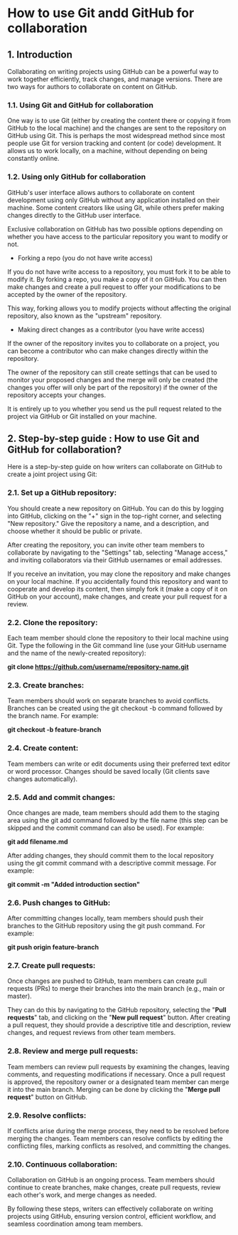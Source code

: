 # How to use Git andd GitHub for collaboration

## 1. Introduction

Collaborating on writing projects using GitHub can be a powerful way to work together efficiently, track changes, and manage versions. There are two ways for authors to collaborate on content on GitHub. 

### 1.1.	Using Git and GitHub for collaboration

One way is to use Git (either by creating the content there or copying it from GitHub to the local machine) and the changes are sent to the repository on GitHub using Git. This is perhaps the most widespread method since most people use Git for version tracking and content (or code) development. It allows us to work locally, on a machine, without depending on being constantly online.

### 1.2.	Using only GitHub for collaboration

GitHub's user interface allows authors to collaborate on content development using only GitHub without any application installed on their machine. Some content creators like using Git, while others prefer making changes directly to the GitHub user interface. 

Exclusive collaboration on GitHub has two possible options depending on whether you have access to the particular repository you want to modify or not.

* Forking a repo (you do not have write access)

If you do not have write access to a repository, you must fork it to be able to modify it. By forking a repo, you make a copy of it on GitHub. You can then make changes and create a pull request to offer your modifications to be accepted by the owner of the repository.

This way, forking allows you to modify projects without affecting the original repository, also known as the "upstream" repository.

* Making direct changes as a contributor (you have write access)

If the owner of the repository invites you to collaborate on a project, you can become a contributor who can make changes directly within the repository. 

The owner of the repository can still create settings that can be used to monitor your proposed changes and the merge will only be created (the changes you offer will only be part of the repository) if the owner of the repository accepts your changes.

It is entirely up to you whether you send us the pull request related to the project via GitHub or Git installed on your machine.


## 2. Step-by-step guide : How to use Git and GitHub for collaboration?

Here is a step-by-step guide on how writers can collaborate on GitHub to create a joint project using Git:

### 2.1. Set up a GitHub repository:

You should create a new repository on GitHub. You can do this by logging into GitHub, clicking on the "+" sign in the top-right corner, and selecting "New repository." Give the repository a name, and a description, and choose whether it should be public or private.

After creating the repository, you can invite other team members to collaborate by navigating to the "Settings" tab, selecting "Manage access," and inviting collaborators via their GitHub usernames or email addresses.

If you receive an invitation, you may clone the repository and make changes on your local machine. If you accidentally found this repository and want to cooperate and develop its content, then simply fork it (make a copy of it on GitHub on your account), make changes, and create your pull request for a review. 

### 2.2.	Clone the repository:

Each team member should clone the repository to their local machine using Git. Type the following in the Git command line (use your GitHub username and the name of the newly-created repository):

**git clone https://github.com/username/repository-name.git**

### 2.3.	Create branches:

Team members should work on separate branches to avoid conflicts. Branches can be created using the git checkout -b command followed by the branch name. For example:

**git checkout -b feature-branch**

### 2.4.	Create content:

Team members can write or edit documents using their preferred text editor or word processor. Changes should be saved locally (Git clients save changes automatically).

### 2.5.	Add and commit changes:

Once changes are made, team members should add them to the staging area using the git add command followed by the file name (this step can be skipped and the commit command can also be used). For example:

**git add filename.md**

After adding changes, they should commit them to the local repository using the git commit command with a descriptive commit message. For example:

**git commit -m "Added introduction section"**

### 2.6.	Push changes to GitHub:

After committing changes locally, team members should push their branches to the GitHub repository using the git push command. For example:

**git push origin feature-branch**

### 2.7.	Create pull requests:

Once changes are pushed to GitHub, team members can create pull requests (PRs) to merge their branches into the main branch (e.g., main or master).

They can do this by navigating to the GitHub repository, selecting the "**Pull requests**" tab, and clicking on the "**New pull request**" button. After creating a pull request, they should provide a descriptive title and description, review changes, and request reviews from other team members.

### 2.8.	Review and merge pull requests:

Team members can review pull requests by examining the changes, leaving comments, and requesting modifications if necessary. Once a pull request is approved, the repository owner or a designated team member can merge it into the main branch. Merging can be done by clicking the "**Merge pull request**" button on GitHub.

### 2.9.	Resolve conflicts:

If conflicts arise during the merge process, they need to be resolved before merging the changes. Team members can resolve conflicts by editing the conflicting files, marking conflicts as resolved, and committing the changes.

### 2.10.	Continuous collaboration:

Collaboration on GitHub is an ongoing process. Team members should continue to create branches, make changes, create pull requests, review each other's work, and merge changes as needed.

By following these steps, writers can effectively collaborate on writing projects using GitHub, ensuring version control, efficient workflow, and seamless coordination among team members.
